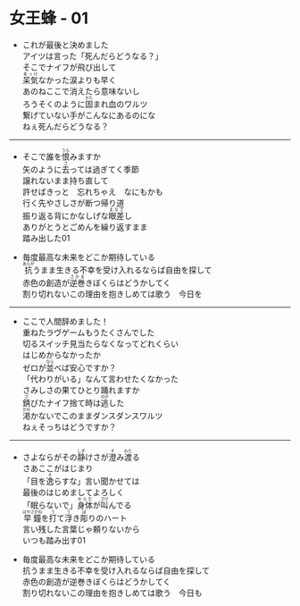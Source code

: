 # 女王蜂 - 01

- これが最後と決めました  
  アイツは言った「死んだらどうなる？」  
  そこでナイフが飛び出して  
  <ruby><rb>呆気</rb><rt>あっけ</rt></ruby>なかった涙よりも早く  
  あのねここで消えたら意味ないし  
  ろうそくのように<ruby><rb>固</rb><rt>かた</rt></ruby>まれ血のワルツ  
  繋げていない手がこんなにあるのにな  
  ねぇ死んだらどうなる？

---

- そこで誰を<ruby><rb>恨</rb><rt>うら</rt></ruby>みますか  
  矢のように<ruby><rb>去</rb><rt>さ</rt></ruby>っては過ぎてく季節  
  譲れないまま持ち直して  
  許せばきっと　忘れちゃえ　なにもかも  
  行く先やさしさが断つ帰り道  
  振り返る背にかなしげな<ruby><rb>眼差</rb><rt>まなざ</rt></ruby>し  
  ありがとうとごめんを繰り返すまま  
  踏み出した01

- 毎度最高な未来をどこか期待している  
  <ruby><rb>抗</rb><rt>あらが</rt></ruby>うまま生きる不幸を受け入れるならば自由を探して  
  赤色の創造が<ruby><rb>逆巻</rb><rt>さかま</rt></ruby>きぼくらはどうかしてく  
  割り切れないこの理由を抱きしめては歌う　今日を

---

- ここで人間辞めました！  
  重ねたラヴゲームもうたくさんでした  
  切るスイッチ見当たらなくなってどれくらい  
  はじめからなかったか  
  ゼロが<ruby><rb>並</rb><rt>なら</rt></ruby>べば安心ですか？  
  「代わりがいる」なんて言わせたくなかった  
  さみしさの果てひとり踊れますか  
  <ruby><rb>錆</rb><rt>さ</rt></ruby>びたナイフ捨て時は<ruby><rb>逃</rb><rt>のが</rt></ruby>した  
  <ruby><rb>渇</rb><rt>かわ</rt></ruby>かないでこのままダンスダンスワルツ  
  ねぇそっちはどうですか？

---

- さよならがその<ruby><rb>静</rb><rt>しず</rt></ruby>けさが<ruby><rb>澄</rb><rt>す</rt></ruby>み<ruby><rb>渡</rb><rt>わた</rt></ruby>る  
  さあここがはじまり  
  「目を<ruby><rb>逸</rb><rt>そ</rt></ruby>らすな」言い聞かせては  
  最後のはじめましてよろしく  
  「眠らないで」<ruby><rb>身体</rb><rt>からだ</rt></ruby>が<ruby><rb>叫</rb><rt>さけ</rt></ruby>んでる  
  <ruby><rb>早鐘</rb><rt>はやさかね</rt></ruby>を<ruby><rb>打</rb><rt>う</rt></ruby>て<ruby><rb>浮</rb><rt>う</rt></ruby>き<ruby><rb>彫</rb><rt>ぼ</rt></ruby>りのハート  
  言い残した言葉じゃ頼りないから  
  いつも踏み出す01

- 毎度最高な未来をどこか期待している  
  抗うまま生きる不幸を受け入れるならば自由を探して  
  赤色の創造が逆巻きぼくらはどうかしてく  
  割り切れないこの理由を抱きしめては歌う　今日も
